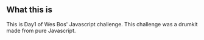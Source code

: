 ## What this is

This is Day1 of Wes Bos' Javascript challenge. This challenge was a drumkit made from pure Javascript.